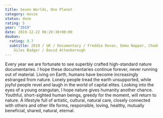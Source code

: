 ```yaml
---
title: Seven Worlds, One Planet
category: movie
status: done
rating: 5
year: "2019"
date: 2019-12-22 06:20:38+08:00
douban:
  rating: 9.7
  subtitle: 2019 / UK / Documentary / Freddie Devas, Emma Napper, Chadden Hunter,
    Giles Badger / David Attenborough
---
```


Every year we are fortunate to see superbly crafted high-standard nature documentaries. I hope these documentaries continue forever, never running out of material. Living on Earth, humans have become increasingly estranged from nature. Lonely people tread the earth unsupported, while joyful people revel and laugh in the world of capital elites. Looking into the eyes of a young orangutan, I hope nature gives humanity another chance. Youthful, short-sighted human beings, greedy for the moment, will return to nature. A lifestyle full of artistic, cultural, natural care, closely connected with others and other life forms, responsible, loving, healthy, mutually beneficial, shared, natural, eternal.

